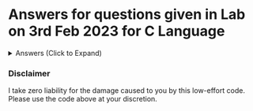 # Answers for questions given in Lab on 3rd Feb 2023 for C Language
<details>
  <summary>Answers (Click to Expand)</summary>
  <!--
  * [Q1. First digit of fractional part](Lab3-Answers/Lab3-1.c)
  * [Q2. Insert 1 as first digit of fraction part](Lab3-Answers/Lab3-2.c)
  * [Q3. Second digit of fractional part](Lab3-Answers/Lab3-3.c)
  * [Q4. Delete digit before decimal](Lab3-Answers/Lab3-4.c)
  * [Q5. Delete first digit after decimal](Lab3-Answers/Lab3-5.c)
  * [Q6. Delete 2<sup>nd</sup> digit after decimal](Lab3-Answers/Lab3-6.c)
  * [Q7. Insert 1 as digit before decimal](Lab3-Answers/Lab3-7.c)
  * [Q8. Double the digit after decimal](Lab3-Answers/Lab3-8.c)
  * [Q9. Exchange the two digits before decimal](Lab3-Answers/Lab3-9.c)
  * [Q10. Sum of digits around decimal](Lab3-Answers/Lab3-10.c)
  * [Q11. Exchange digits around decimal](Lab3-Answers/Lab3-11.c)
  * [Q12. Sum of first two digits after decimal](Lab3-Answers/Lab3-12.c)
  * [Q13. Find sum of first k digits after decimal](Lab3-Answers/Lab3-13.c)
  * [Q14. Sum of k digits before decimal](Lab3-Answers/Lab3-14.c)
  * [Q15. Delete k<sup>th</sup> digit after decimal](Lab3-Answers/Lab3-15.c)
  -->

</details>

### Disclaimer
I take zero liability for the damage caused to you by this low-effort code. Please use the code above at your discretion.
